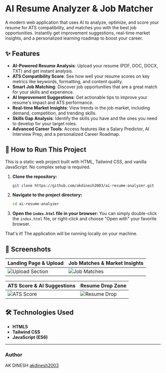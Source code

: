 # AI Resume Analyzer & Job Matcher

A modern web application that uses AI to analyze, optimize, and score your resume for ATS compatibility, and matches you with the best job opportunities. Instantly get improvement suggestions, real-time market insights, and a personalized learning roadmap to boost your career.

## ✨ Features

- **AI-Powered Resume Analysis**: Upload your resume (PDF, DOC, DOCX, TXT) and get instant analysis.
- **ATS Compatibility Score**: See how well your resume scores on key metrics like keywords, formatting, and content quality.
- **Smart Job Matching**: Discover job opportunities that are a great match for your skills and experience.
- **AI Improvement Suggestions**: Get actionable tips to improve your resume's impact and ATS performance.
- **Real-time Market Insights**: View trends in the job market, including demand, competition, and trending skills.
- **Skills Gap Analysis**: Identify the skills you have and the ones you need to develop for your target roles.
- **Advanced Career Tools**: Access features like a Salary Predictor, AI Interview Prep, and a personalized Career Roadmap.

## 🚀 How to Run This Project

This is a static web project built with HTML, Tailwind CSS, and vanilla JavaScript. No complex setup is required.

1.  **Clone the repository:**
    ```sh
    git clone https://github.com/akdinesh2003/ai-resume-analyzer.git
    ```

2.  **Navigate to the project directory:**
    ```sh
    cd ai-resume-analyzer
    ```

3.  **Open the `index.html` file in your browser:**
    You can simply double-click the `index.html` file, or right-click and choose "Open with" your favorite browser.

That's it! The application will be running locally on your machine.

## 📸 Screenshots

| Landing Page & Upload                                       | Job Matches & Market Insights                              |
| ----------------------------------------------------------- | ---------------------------------------------------------- |
| ![Upload Section](https://i.imgur.com/rS4z0Vp.png) | ![Job Matches](https://i.imgur.com/rFh3c9u.png)         |

| ATS Score & AI Suggestions                                  | Resume Drop Zone                                           |
| ----------------------------------------------------------- | ---------------------------------------------------------- |
| ![ATS Score](https://i.imgur.com/2sQ9k42.png)           | ![Resume Drop](https://i.imgur.com/M5a4g6p.png)             |

## 🛠️ Technologies Used

-   **HTML5**
-   **Tailwind CSS**
-   **JavaScript (ES6)**

---

### Author

AK DINESH   [akdinesh2003](https://github.com/akdinesh2003)
